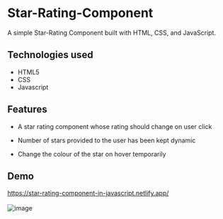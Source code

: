 # Star-Rating-Component
A simple Star-Rating Component built with HTML, CSS, and JavaScript.
## Technologies used
- HTML5
- CSS
- Javascript
## Features
- A star rating component whose rating should change on user click

- Number of stars provided to the user has been kept dynamic

- Change the colour of the star on hover temporarily

## Demo
https://star-rating-component-in-javascript.netlify.app/
<br />
<br />
![image](https://github.com/sahil1si18ec083/Star-Rating-Component/assets/103936307/9fc63a53-cdcf-4f7b-814d-714a8ddf4a20)

